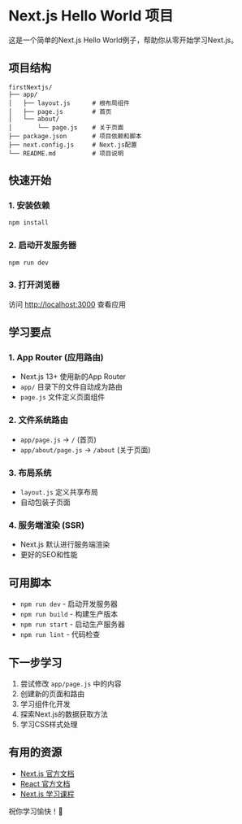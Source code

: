 # Next.js Hello World 项目

这是一个简单的Next.js Hello World例子，帮助你从零开始学习Next.js。

## 项目结构

```
firstNextjs/
├── app/
│   ├── layout.js      # 根布局组件
│   ├── page.js        # 首页
│   └── about/
│       └── page.js    # 关于页面
├── package.json       # 项目依赖和脚本
├── next.config.js     # Next.js配置
└── README.md          # 项目说明
```

## 快速开始

### 1. 安装依赖
```bash
npm install
```

### 2. 启动开发服务器
```bash
npm run dev
```

### 3. 打开浏览器
访问 [http://localhost:3000](http://localhost:3000) 查看应用

## 学习要点

### 1. App Router (应用路由)
- Next.js 13+ 使用新的App Router
- `app/` 目录下的文件自动成为路由
- `page.js` 文件定义页面组件

### 2. 文件系统路由
- `app/page.js` → `/` (首页)
- `app/about/page.js` → `/about` (关于页面)

### 3. 布局系统
- `layout.js` 定义共享布局
- 自动包装子页面

### 4. 服务端渲染 (SSR)
- Next.js 默认进行服务端渲染
- 更好的SEO和性能

## 可用脚本

- `npm run dev` - 启动开发服务器
- `npm run build` - 构建生产版本
- `npm run start` - 启动生产服务器
- `npm run lint` - 代码检查

## 下一步学习

1. 尝试修改 `app/page.js` 中的内容
2. 创建新的页面和路由
3. 学习组件化开发
4. 探索Next.js的数据获取方法
5. 学习CSS样式处理

## 有用的资源

- [Next.js 官方文档](https://nextjs.org/docs)
- [React 官方文档](https://react.dev/)
- [Next.js 学习课程](https://nextjs.org/learn)

祝你学习愉快！🚀 